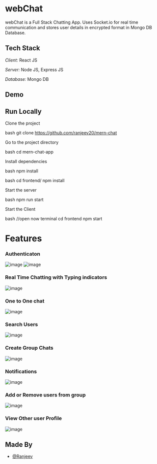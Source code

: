 ﻿# webChat
webChat is a Full Stack Chatting App.
Uses Socket.io for real time communication and stores user details in encrypted format in Mongo DB Database.
## Tech Stack

*Client:* React JS

*Server:* Node JS, Express JS

*Database:* Mongo DB
  
## Demo


## Run Locally

Clone the project

bash
  git clone https://github.com/ranjeev20/mern-chat


Go to the project directory

bash
  cd mern-chat-app


Install dependencies

bash
  npm install


bash
  cd frontend/
  npm install


Start the server

bash
  npm run start

Start the Client

bash
  //open now terminal
  cd frontend
  npm start


  
# Features

### Authenticaton

![image](https://user-images.githubusercontent.com/91145878/206858529-543819a9-b934-4e85-aae0-7dc837e2a47a.png)
![image](https://user-images.githubusercontent.com/91145878/206858560-67653354-c30b-4ad5-ada3-60885a743933.png)

### Real Time Chatting with Typing indicators

![image](https://user-images.githubusercontent.com/91145878/206861107-de4cc749-bb2d-4927-a72e-6203790acf9f.png)

### One to One chat
![image](https://user-images.githubusercontent.com/91145878/206861178-9f6de4b8-b291-478b-8cdd-b2bc3f561745.png)
### Search Users

![image](https://user-images.githubusercontent.com/91145878/206861200-7798f546-ba4b-4ea4-8801-c0fa3653c2b8.png)

### Create Group Chats

![image](https://user-images.githubusercontent.com/91145878/206861245-aac8d51f-32b9-4bf0-8691-e0ddbcf15b52.png)


### Notifications 

![image](https://user-images.githubusercontent.com/91145878/206861387-3f697a83-38ae-4cf8-9a10-934c1e89b659.png)

### Add or Remove users from group

![image](https://user-images.githubusercontent.com/89444512/221395115-58732bb1-32e2-4b8d-88f9-8f916561ef79.png)


### View Other user Profile
![image](https://user-images.githubusercontent.com/89444512/221395028-847f96b8-b4d7-4ccc-8048-009500f51659.png)

## Made By

- [@Ranjeev](https://github.com/ranjeev20)
